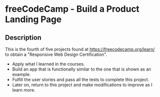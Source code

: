 # freeCodeCamp - Build a Product Landing Page 

## Description

This is the fourth of five projects found at https://freecodecamp.org/learn/ to obtain a "Responsive Web Design Certification".

- Apply what I learned in the courses.
- Build an app that is functionally similar to the one that is shown as an example.
- Fulfill the user stories and pass all the tests to complete this project.
- Later on, return to this project and make modifications to improve as I learn more.
